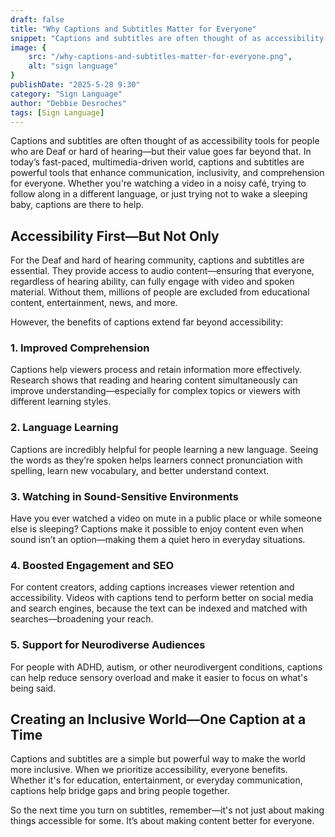 ```yaml
---
draft: false
title: "Why Captions and Subtitles Matter for Everyone"
snippet: "Captions and subtitles are often thought of as accessibility tools for people who are Deaf or hard of hearing—but their value goes far beyond that. In today’s fast-paced, multimedia-driven world, captions and subtitles are powerful tools that enhance communication, inclusivity, and comprehension for everyone. Whether you're watching a video in a noisy café, trying to follow along in a different language, or just trying not to wake a sleeping baby, captions are there to help."
image: {
    src: "/why-captions-and-subtitles-matter-for-everyone.png",
    alt: "sign language"
}
publishDate: "2025-5-28 9:30"
category: "Sign Language"
author: "Debbie Desroches"
tags: [Sign Language]
---
```


Captions and subtitles are often thought of as accessibility tools for people who are Deaf or hard of hearing—but their value goes far beyond that. In today’s fast-paced, multimedia-driven world, captions and subtitles are powerful tools that enhance communication, inclusivity, and comprehension for everyone. Whether you're watching a video in a noisy café, trying to follow along in a different language, or just trying not to wake a sleeping baby, captions are there to help.

## Accessibility First—But Not Only

For the Deaf and hard of hearing community, captions and subtitles are essential. They provide access to audio content—ensuring that everyone, regardless of hearing ability, can fully engage with video and spoken material. Without them, millions of people are excluded from educational content, entertainment, news, and more.

However, the benefits of captions extend far beyond accessibility:

### 1. Improved Comprehension
Captions help viewers process and retain information more effectively. Research shows that reading and hearing content simultaneously can improve understanding—especially for complex topics or viewers with different learning styles.

### 2. Language Learning
Captions are incredibly helpful for people learning a new language. Seeing the words as they’re spoken helps learners connect pronunciation with spelling, learn new vocabulary, and better understand context.

### 3. Watching in Sound-Sensitive Environments
Have you ever watched a video on mute in a public place or while someone else is sleeping? Captions make it possible to enjoy content even when sound isn’t an option—making them a quiet hero in everyday situations.

### 4. Boosted Engagement and SEO
For content creators, adding captions increases viewer retention and accessibility. Videos with captions tend to perform better on social media and search engines, because the text can be indexed and matched with searches—broadening your reach.

### 5. Support for Neurodiverse Audiences
For people with ADHD, autism, or other neurodivergent conditions, captions can help reduce sensory overload and make it easier to focus on what's being said.

## Creating an Inclusive World—One Caption at a Time

Captions and subtitles are a simple but powerful way to make the world more inclusive. When we prioritize accessibility, everyone benefits. Whether it's for education, entertainment, or everyday communication, captions help bridge gaps and bring people together.

So the next time you turn on subtitles, remember—it's not just about making things accessible for some. It’s about making content better for everyone.
